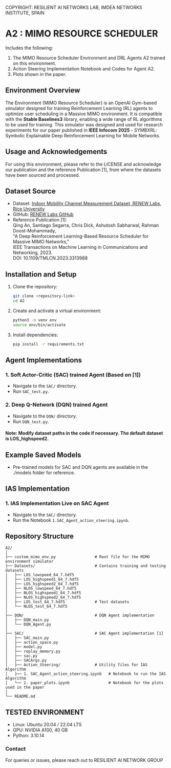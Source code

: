 COPYRIGHT: RESILIENT AI NETWORKS LAB, IMDEA NETWORKS INSTITUTE, SPAIN 

# A2 : MIMO RESOURCE SCHEDULER

Includes the following:
1. The MIMO Resource Scheduler Environment and DRL Agents A2 trained on this environment.
2. Action Steering Implementation Notebook and Codes for Agent A2.
3. Plots shown in the paper.

## Environment Overview

The Environment (MIMO Resource Scheduler) is an OpenAI Gym-based simulator designed for training Reinforcement Learning (RL) agents to optimize user scheduling in a Massive MIMO environment. It is compatible with the **Stable Baselines3** library, enabling a wide range of RL algorithms to be used for training. This simulator was designed and used for research experiments for our paper published in **IEEE Infocom 2025** - SYMBXRL: Symbolic Explainable Deep Reinforcement Learning for Mobile Networks.

## Usage and Acknowledgements

For using this environment, please refer to the LICENSE and acknowledge our publication and the reference Publication [1], from where the datasets have been sourced and processed.

## Dataset Source

- Dataset: [Indoor Mobility Channel Measurement Dataset, RENEW Labs, Rice University](https://renew-wireless.org/dataset-indoor-channel.html)
- GitHub: [RENEW Labs GitHub](https://github.com/RENEW-Wireless/RENEWLab)
- Reference Publication [1]:  
  Qing An, Santiago Segarra, Chris Dick, Ashutosh Sabharwal, Rahman Doost-Mohammady,  
  "A Deep Reinforcement Learning-Based Resource Scheduler for Massive MIMO Networks,"  
  IEEE Transactions on Machine Learning in Communications and Networking, 2023.  
  DOI: 10.1109/TMLCN.2023.3313988


## Installation and Setup

1. Clone the repository:
   ```bash
   git clone <repository-link>
   cd A2
2. Create and activate a virtual environment:
    ```bash
    python3 -m venv env
    source env/bin/activate
3. Install dependencies:
    ```bash
    pip install -r requirements.txt
    ```
## Agent Implementations

### 1. Soft Actor-Critic (SAC) trained Agent (Based on [1])
- Navigate to the `SAC/` directory.
- Run `SAC_test.py`. 

### 2. Deep Q-Network (DQN) trained Agent
- Navigate to the `DQN/` directory.
- Run `DQN_test.py`. 

#### Note: Modify dataset paths in the code if necessary. The default dataset is LOS_highspeed2.

## Example Saved Models
- Pre-trained models for SAC and DQN agents are available in the ./models folder for reference.

## IAS Implementation

### 1. IAS Implementation Live on SAC Agent  
- Navigate to the `SAC/` directory.
- Run the Notebook `1.SAC_Agent_action_steering.ipynb`. 

## Repository Structure

```
A2/
│
├── custom_mimo_env.py                 # Root file for the MIMO environment simulator
├── Datasets/                          # Contains training and testing datasets
│   ├── LOS_lowspeed_64_7.hdf5
│   ├── LOS_highspeed1_64_7.hdf5
│   ├── LOS_highspeed2_64_7.hdf5
│   ├── NLOS_lowspeed_64_7.hdf5
│   ├── NLOS_highspeed1_64_7.hdf5
│   ├── NLOS_highspeed2_64_7.hdf5
│   ├── LOS_test_64_7.hdf5             # Test datasets
│   └── NLOS_test_64_7.hdf5
│
├── DQN/                               # DQN Agent implementation
│   ├── DQN_main.py
│   └── DQN_Agent.py
│
├── SAC/                               # SAC Agent implementation [1]
│   ├── SAC_main.py
│   ├── action_space.py
│   ├── model.py
│   ├── replay_memory.py
│   ├── sac.py
│   ├── SACArgs.py
│   ├── Action_Steering/               # Utility files for IAS Algorithm
│   ├── 1. SAC_Agent_action_steering.ipynb   # Notebook to run the IAS Algorithm
│   └── 2. paper_plots.ipynb                 # Notebook for the plots used in the paper
│
└── README.md
```


## TESTED ENVIRONMENT
- Linux: Ubuntu 20.04 / 22.04 LTS
- GPU: NVIDIA A100, 40 GB
- Python: 3.10.14

### Contact
For queries or issues, please reach out to RESILIENT AI NETWORK GROUP






